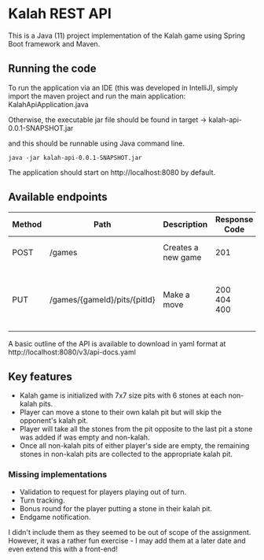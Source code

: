 # Kalah REST API
This is a Java (11) project implementation of the Kalah game using Spring Boot framework and Maven.

## Running the code ##
To run the application via an IDE (this was developed in IntelliJ), simply import the maven project and run the main application: KalahApiApplication.java

Otherwise, the executable jar file should be found in target -> kalah-api-0.0.1-SNAPSHOT.jar

and this should be runnable using Java command line.

``java -jar kalah-api-0.0.1-SNAPSHOT.jar``

The application should start on http://localhost:8080 by default.

## Available endpoints ##

|Method|Path|Description|Response Code|Response Body|
|---|---|---|---|---|
|POST|/games|Creates a new game|201|id: ID of game<br/>url: requested URL|
|PUT|/games/{gameId}/pits/{pitId}|Make a move|200<br/>404<br/>400<br/>|id: ID of game<br/>url: requested URL<br/>status: map representation of game's pits|

A basic outline of the API is available to download in yaml format at http://localhost:8080/v3/api-docs.yaml

## Key features ##
- Kalah game is initialized with 7x7 size pits with 6 stones at each non-kalah pits.
- Player can move a stone to their own kalah pit but will skip the opponent's kalah pit.
- Player will take all the stones from the pit opposite to the last pit a stone was added if was empty and non-kalah.
- Once all non-kalah pits of either player's side are empty, the remaining stones in non-kalah pits are collected to the appropriate kalah pit.

### Missing implementations ###
- Validation to request for players playing out of turn.
- Turn tracking.
- Bonus round for the player putting a stone in their kalah pit.
- Endgame notification.

I didn't include them as they seemed to be out of scope of the assignment.
However, it was a rather fun exercise - I may add them at a later date and
even extend this with a front-end!
